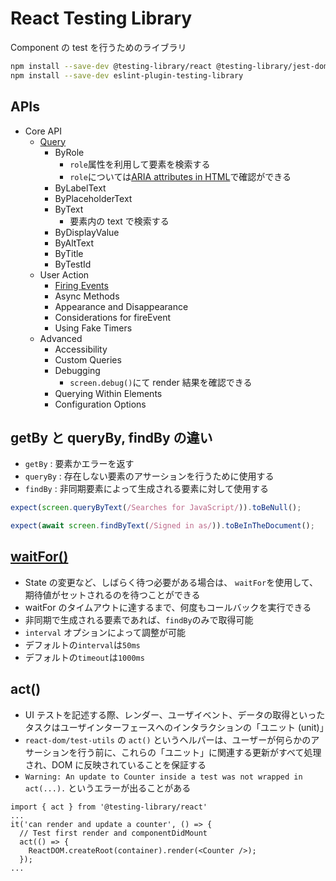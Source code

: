 # React Testing Library

Component の test を行うためのライブラリ

```sh
npm install --save-dev @testing-library/react @testing-library/jest-dom @testing-library/user-event
npm install --save-dev eslint-plugin-testing-library
```

## APIs

- Core API
  - [Query](https://testing-library.com/docs/queries/about)
    - ByRole
      - `role`属性を利用して要素を検索する
      - `role`については[ARIA attributes in HTML](https://www.w3.org/TR/html-aria/#docconformance)で確認ができる
    - ByLabelText
    - ByPlaceholderText
    - ByText
      - 要素内の text で検索する
    - ByDisplayValue
    - ByAltText
    - ByTitle
    - ByTestId
  - User Action
    - [Firing Events](https://testing-library.com/docs/dom-testing-library/api-events)
    - Async Methods
    - Appearance and Disappearance
    - Considerations for fireEvent
    - Using Fake Timers
  - Advanced
    - Accessibility
    - Custom Queries
    - Debugging
      - `screen.debug()`にて render 結果を確認できる
    - Querying Within Elements
    - Configuration Options

## getBy と queryBy, findBy の違い

- `getBy` : 要素かエラーを返す
- `queryBy` : 存在しない要素のアサーションを行うために使用する
- `findBy` : 非同期要素によって生成される要素に対して使用する

```ts
expect(screen.queryByText(/Searches for JavaScript/)).toBeNull();

expect(await screen.findByText(/Signed in as/)).toBeInTheDocument();
```

## [waitFor()](https://testing-library.com/docs/dom-testing-library/api-async#waitfor)

- State の変更など、しばらく待つ必要がある場合は、 `waitFor`を使用して、期待値がセットされるのを待つことができる
- waitFor のタイムアウトに達するまで、何度もコールバックを実行できる
- 非同期で生成される要素であれば、`findBy`のみで取得可能
- `interval` オプションによって調整が可能
- デフォルトの`interval`は`50ms`
- デフォルトの`timeout`は`1000ms`

## act()

- UI テストを記述する際、レンダー、ユーザイベント、データの取得といったタスクはユーザインターフェースへのインタラクションの「ユニット (unit)」
- `react-dom/test-utils` の `act()` というヘルパーは、ユーザーが何らかのアサーションを行う前に、これらの「ユニット」に関連する更新がすべて処理され、DOM に反映されていることを保証する
- `Warning: An update to Counter inside a test was not wrapped in act(...).` というエラーが出ることがある

```tsx
import { act } from '@testing-library/react'
...
it('can render and update a counter', () => {
  // Test first render and componentDidMount
  act(() => {
    ReactDOM.createRoot(container).render(<Counter />);
  });
...
```
